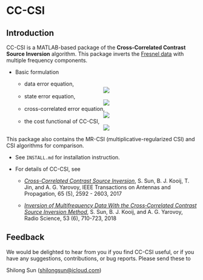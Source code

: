 CC-CSI
======

Introduction
------------

CC-CSI is a MATLAB-based package of the **Cross-Correlated Contrast Source Inversion** algorithm. This package inverts the [Fresnel data](http://www.fresnel.fr/3Ddatabase/) with multiple frequency components. 

- Basic formulation 

	- data error equation, 

	<div align=center><img src="http://latex.codecogs.com/gif.latex?%5Crho_%7Bp%2Ci%7D%20%3D%20y_%7Bp%2Ci%7D%20-%20%5CPhi_%7Bp%2Ci%7Dj_%7Bp%2Ci%7D"/></div>

	- state error equation, 

	<div align=center><img src="http://latex.codecogs.com/gif.latex?%5Cgamma_%7Bp%2Ci%7D%20%3D%20%5Cchi_i%20e%5E%7B%5Ctext%7Binc%7D%7D_%7Bp%2Ci%7D%20&plus;%20%5Cchi_i%20A_i%5E%7B-1%7Dj_%7Bp%2Ci%7D%20-%20j_%7Bp%2Ci%7D"/></div>


	- cross-correlated error equation, 

	<div align=center><img src="http://latex.codecogs.com/gif.latex?%5Cxi_%7Bp%2Ci%7D%20%3D%20y_%7Bp%2Ci%7D%20-%20%5CPhi_%7Bp%2Ci%7D%5Cleft%28%5Cchi_i%20e%5E%7B%5Ctext%7Binc%7D%7D_%7Bp%2Ci%7D%20&plus;%20%5Cchi_i%20A%5E%7B-1%7D_ij_%7Bp%2Ci%7D%20%5Cright%20%29"/></div>

	- the cost functional of CC-CSI, 

	<div align=center><img src="http://latex.codecogs.com/gif.latex?%5Cmathcal%7BC%7D_%5Ctext%7BCC-CSI%7D%20%3D%20%5Csum_i%5Ceta_i%5E%5Cmathcal%7BS%7D%5Csum_p%5Cleft%5C%7C%5Crho_%7Bp%2Ci%7D%5Cright%5C%7C%5E2_%5Cmathcal%7BS%7D%20&plus;%20%5Csum_i%5Ceta_i%5E%5Cmathcal%7BD%7D%5Csum_p%5Cleft%5C%7C%5Cxi_%7Bp%2Ci%7D%5Cright%5C%7C%5E2_%5Cmathcal%7BD%7D%20&plus;%20%5Csum_i%5Ceta_i%5E%5Cmathcal%7BS%7D%5Csum_p%5Cleft%5C%7C%5Cxi_%7Bp%2Ci%7D%5Cright%5C%7C%5E2_%5Cmathcal%7BS%7D"/></div>

This package also contains the MR-CSI (multiplicative-regularized CSI) and CSI algorithms for comparison.

- See `INSTALL.md` for installation instruction.

- For details of CC-CSI, see

	- [*Cross-Correlated Contrast Source Inversion*](https://ieeexplore.ieee.org/stamp/stamp.jsp?arnumber=7862846), S. Sun, B. J. Kooij, T. Jin, and A. G. Yarovoy, IEEE Transactions on Antennas and Propagation, 65 (5), 2592 - 2603, 2017

	- [*Inversion of Multifrequency Data With the Cross‐Correlated Contrast Source Inversion Method*](https://agupubs.onlinelibrary.wiley.com/doi/pdf/10.1029/2017RS006505), S. Sun, B. J. Kooij, and A. G. Yarovoy, Radio Science, 53 (6), 710-723, 2018


Feedback
--------
We would be delighted to hear from you if you find CC-CSI useful, or if you have any suggestions, contributions, or bug reports. Please send these to

Shilong Sun (shilongsun@icloud.com)



